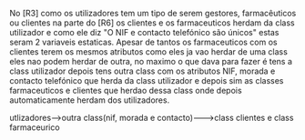 No [R3] como os utilizadores tem um tipo de serem gestores, farmacêuticos ou clientes na parte do [R6] os clientes e os farmaceuticos herdam da class utilizador e como ele diz "O NIF e contacto telefónico são únicos" 
estas seram 2 variaveis estaticas.
Apesar de tantos os farmaceuticos com os clientes terem os mesmos atributos como eles ja vao herdar de uma class eles nao podem herdar de outra, no maximo o que dava para fazer é tens a class utilizador depois tens outra class com os atributos NIF, morada e contacto telefónico que herda da class utilizador e depois sim as classes farmaceuticos e clientes que herdao dessa class onde depois automaticamente herdam dos utilizadores.

utlizadores-->outra class(nif, morada e contacto)--->class clientes e class farmaceurico

